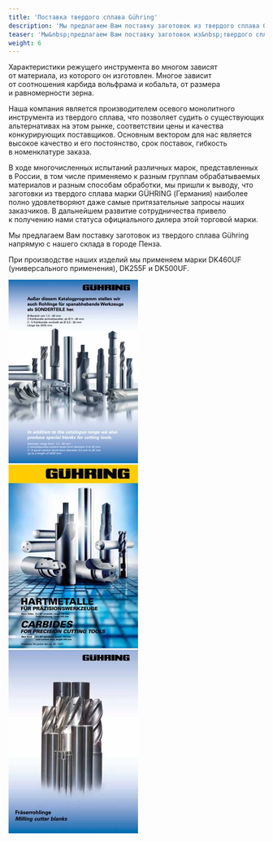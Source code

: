 ```yaml
---
title: 'Поставка твердого сплава Gühring'
description: 'Мы предлагаем Вам поставку заготовок из твердого сплава Guhring напрямую с нашего склада в городе Пенза.'
teaser: 'Мы&nbsp;предлагаем Вам поставку заготовок из&nbsp;твердого сплава G&uuml;hring напрямую с&nbsp;нашего склада в&nbsp;городе Пенза.'
weight: 6
---
```


Характеристики режущего инструмента во&nbsp;многом зависят от&nbsp;материала, из&nbsp;которого он&nbsp;изготовлен. Многое зависит от&nbsp;соотношения карбида вольфрама и&nbsp;кобальта, от&nbsp;размера и&nbsp;равномерности зерна.

Наша компания является производителем осевого монолитного инструмента из&nbsp;твердого сплава, что позволяет судить о&nbsp;существующих альтернативах на&nbsp;этом рынке, соответствии цены и&nbsp;качества конкурирующих поставщиков. Основным вектором для нас является высокое качество и&nbsp;его постоянство, срок поставок, гибкость в&nbsp;номенклатуре заказа.

В&nbsp;ходе многочисленных испытаний различных марок, представленных в&nbsp;России, в&nbsp;том числе применяемо к&nbsp;разным группам обрабатываемых материалов и&nbsp;разным способам обработки, мы&nbsp;пришли к&nbsp;выводу, что заготовки из&nbsp;твердого сплава марки G&Uuml;HRING (Германия) наиболее полно удовлетворяют даже самые притязательные запросы наших заказчиков. В&nbsp;дальнейшем развитие сотрудничества привело к&nbsp;получению нами статуса официального дилера этой торговой марки.

Мы&nbsp;предлагаем Вам поставку заготовок из&nbsp;твердого сплава G&uuml;hring напрямую с&nbsp;нашего склада в&nbsp;городе Пенза.

При производстве наших изделий мы&nbsp;применяем марки DK460UF (универсального применения), DK255F и&nbsp;DK500UF.

![Gühring](./GuehringCarbides01.jpg) ![Gühring](./GuehringCarbides02.jpg) ![Gühring](./GuehringCarbides03.jpg)